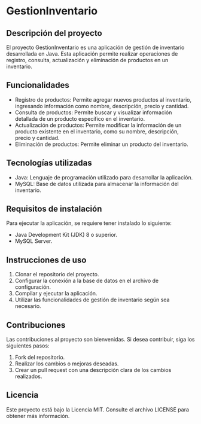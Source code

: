 # GestionInventario

## Descripción del proyecto

El proyecto GestionInventario es una aplicación de gestión de inventario desarrollada en Java. Esta aplicación permite realizar operaciones de registro, consulta, actualización y eliminación de productos en un inventario.

## Funcionalidades

- Registro de productos: Permite agregar nuevos productos al inventario, ingresando información como nombre, descripción, precio y cantidad.
- Consulta de productos: Permite buscar y visualizar información detallada de un producto específico en el inventario.
- Actualización de productos: Permite modificar la información de un producto existente en el inventario, como su nombre, descripción, precio y cantidad.
- Eliminación de productos: Permite eliminar un producto del inventario.

## Tecnologías utilizadas

- Java: Lenguaje de programación utilizado para desarrollar la aplicación.
- MySQL: Base de datos utilizada para almacenar la información del inventario.

## Requisitos de instalación

Para ejecutar la aplicación, se requiere tener instalado lo siguiente:

- Java Development Kit (JDK) 8 o superior.
- MySQL Server.

## Instrucciones de uso

1. Clonar el repositorio del proyecto.
2. Configurar la conexión a la base de datos en el archivo de configuración.
3. Compilar y ejecutar la aplicación.
4. Utilizar las funcionalidades de gestión de inventario según sea necesario.

## Contribuciones

Las contribuciones al proyecto son bienvenidas. Si desea contribuir, siga los siguientes pasos:

1. Fork del repositorio.
2. Realizar los cambios o mejoras deseadas.
3. Crear un pull request con una descripción clara de los cambios realizados.

## Licencia

Este proyecto está bajo la Licencia MIT. Consulte el archivo LICENSE para obtener más información.